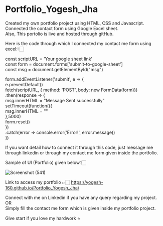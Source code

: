 # Portfolio_Yogesh_Jha

Created my own portfolio project using HTML, CSS and Javascript. Connected the contact form using Google Excel sheet.<br/>
Also, This portolio is live and hosted through gitHub.<br/>



Here is the code through which I connected my contact me form using excel:👇🏻<br/>

const scriptURL = 'Your google sheet link'<br/>
const form = document.forms['submit-to-google-sheet']<br/>
const msg = document.getElementById("msg")<br/>

form.addEventListener('submit', e => {<br/>
  e.preventDefault()<br/>
  fetch(scriptURL, { method: 'POST', body: new FormData(form)})<br/>
    .then(response => {<br/>
        msg.innerHTML = "Message Sent successfully"<br/>
        setTimeout(function(){<br/>
            msg.innerHTML = ""<br/>
        },5000)<br/>
        form.reset()<br/>
    })<br/>
    .catch(error => console.error('Error!', error.message))<br/>
})<br/>



If you want detail how to connect it through this code, just message me through linkedin or through my contact me form given inside the portfolio.<br/>

Sample of UI (Portfolio) given below👇🏻<br/>

![Screenshot (541)](https://github.com/Yogesh-160/Portfolio_Yogesh_Jha/assets/124399567/b062f71a-1aeb-46cd-9f19-921f3540fdcf)<br/>


Link to access my portfolio 👉🏻 https://yogesh-160.github.io/Portfolio_Yogesh_Jha/<br/>


Connect with me on Linkedin if you have any query regarding my project.  <br/>
OR<br/>
Simply fill the contact me form which is given inside my portfolio project.<br/>


Give start if you love my hardwork ⭐️<br/>